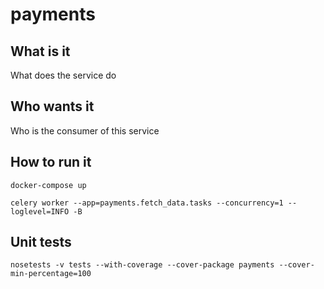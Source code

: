 # payments

## What is it
What does the service do
## Who wants it
Who is the consumer of this service
## How to run it
`docker-compose up`

`celery worker --app=payments.fetch_data.tasks --concurrency=1 --loglevel=INFO -B`
## Unit tests 

`nosetests -v tests --with-coverage --cover-package payments --cover-min-percentage=100`